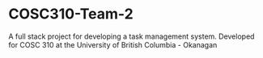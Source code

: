 # COSC310-Team-2
A full stack project for developing a task management system. 
Developed for COSC 310 at the University of British Columbia - Okanagan

